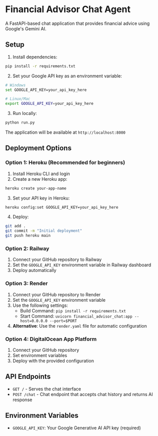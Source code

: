 # Financial Advisor Chat Agent

A FastAPI-based chat application that provides financial advice using Google's Gemini AI.

## Setup

1. Install dependencies:
```bash
pip install -r requirements.txt
```

2. Set your Google API key as an environment variable:
```bash
# Windows
set GOOGLE_API_KEY=your_api_key_here

# Linux/Mac
export GOOGLE_API_KEY=your_api_key_here
```

3. Run locally:
```bash
python run.py
```

The application will be available at `http://localhost:8000`

## Deployment Options

### Option 1: Heroku (Recommended for beginners)

1. Install Heroku CLI and login
2. Create a new Heroku app:
```bash
heroku create your-app-name
```

3. Set your API key in Heroku:
```bash
heroku config:set GOOGLE_API_KEY=your_api_key_here
```

4. Deploy:
```bash
git add .
git commit -m "Initial deployment"
git push heroku main
```

### Option 2: Railway

1. Connect your GitHub repository to Railway
2. Set the `GOOGLE_API_KEY` environment variable in Railway dashboard
3. Deploy automatically

### Option 3: Render

1. Connect your GitHub repository to Render
2. Set the `GOOGLE_API_KEY` environment variable
3. Use the following settings:
   - Build Command: `pip install -r requirements.txt`
   - Start Command: `uvicorn financial_advisor_chat:app --host=0.0.0.0 --port=$PORT`
4. **Alternative**: Use the `render.yaml` file for automatic configuration

### Option 4: DigitalOcean App Platform

1. Connect your GitHub repository
2. Set environment variables
3. Deploy with the provided configuration

## API Endpoints

- `GET /` - Serves the chat interface
- `POST /chat` - Chat endpoint that accepts chat history and returns AI response

## Environment Variables

- `GOOGLE_API_KEY`: Your Google Generative AI API key (required) 
